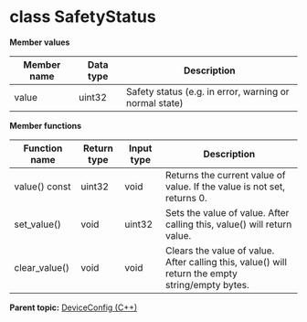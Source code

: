 # class SafetyStatus

 **Member values** 

|Member name|Data type|Description|
|-----------|---------|-----------|
|value|uint32|Safety status \(e.g. in error, warning or normal state\)|

 **Member functions** 

|Function name|Return type|Input type|Description|
|-------------|-----------|----------|-----------|
|value\(\) const|uint32|void|Returns the current value of value. If the value is not set, returns 0.|
|set\_value\(\)|void|uint32|Sets the value of value. After calling this, value\(\) will return value.|
|clear\_value\(\)|void|void|Clears the value of value. After calling this, value\(\) will return the empty string/empty bytes.|

**Parent topic:** [DeviceConfig \(C++\)](../../summary_pages/DeviceConfig.md)

